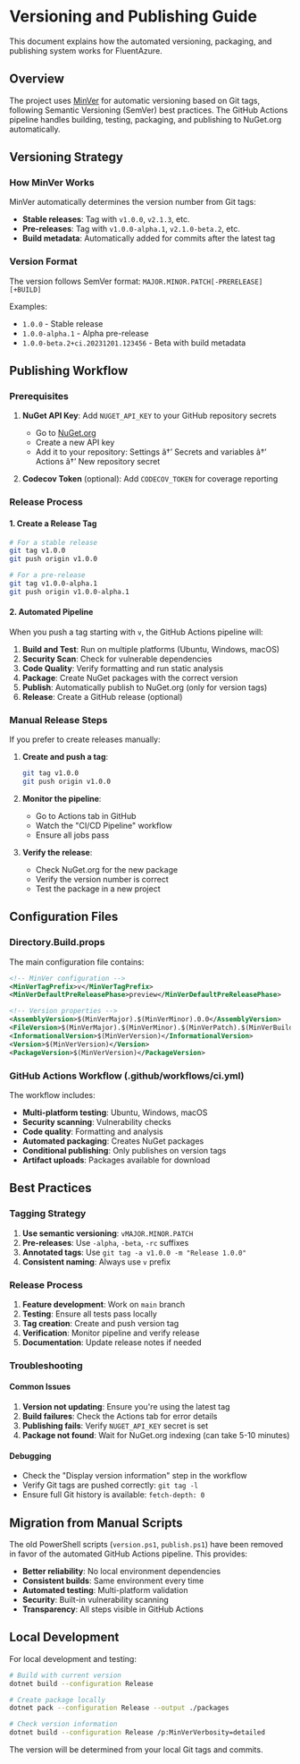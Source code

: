 ﻿# Versioning and Publishing Guide

This document explains how the automated versioning, packaging, and publishing system works for FluentAzure.

## Overview

The project uses [MinVer](https://github.com/adamralph/minver) for automatic versioning based on Git tags, following Semantic Versioning (SemVer) best practices. The GitHub Actions pipeline handles building, testing, packaging, and publishing to NuGet.org automatically.

## Versioning Strategy

### How MinVer Works

MinVer automatically determines the version number from Git tags:

- **Stable releases**: Tag with `v1.0.0`, `v2.1.3`, etc.
- **Pre-releases**: Tag with `v1.0.0-alpha.1`, `v2.1.0-beta.2`, etc.
- **Build metadata**: Automatically added for commits after the latest tag

### Version Format

The version follows SemVer format: `MAJOR.MINOR.PATCH[-PRERELEASE][+BUILD]`

Examples:
- `1.0.0` - Stable release
- `1.0.0-alpha.1` - Alpha pre-release
- `1.0.0-beta.2+ci.20231201.123456` - Beta with build metadata

## Publishing Workflow

### Prerequisites

1. **NuGet API Key**: Add `NUGET_API_KEY` to your GitHub repository secrets
   - Go to [NuGet.org](https://www.nuget.org/account/apikeys)
   - Create a new API key
   - Add it to your repository: Settings â†’ Secrets and variables â†’ Actions â†’ New repository secret

2. **Codecov Token** (optional): Add `CODECOV_TOKEN` for coverage reporting

### Release Process

#### 1. Create a Release Tag

```bash
# For a stable release
git tag v1.0.0
git push origin v1.0.0

# For a pre-release
git tag v1.0.0-alpha.1
git push origin v1.0.0-alpha.1
```

#### 2. Automated Pipeline

When you push a tag starting with `v`, the GitHub Actions pipeline will:

1. **Build and Test**: Run on multiple platforms (Ubuntu, Windows, macOS)
2. **Security Scan**: Check for vulnerable dependencies
3. **Code Quality**: Verify formatting and run static analysis
4. **Package**: Create NuGet packages with the correct version
5. **Publish**: Automatically publish to NuGet.org (only for version tags)
6. **Release**: Create a GitHub release (optional)

### Manual Release Steps

If you prefer to create releases manually:

1. **Create and push a tag**:
   ```bash
   git tag v1.0.0
   git push origin v1.0.0
   ```

2. **Monitor the pipeline**:
   - Go to Actions tab in GitHub
   - Watch the "CI/CD Pipeline" workflow
   - Ensure all jobs pass

3. **Verify the release**:
   - Check NuGet.org for the new package
   - Verify the version number is correct
   - Test the package in a new project

## Configuration Files

### Directory.Build.props

The main configuration file contains:

```xml
<!-- MinVer configuration -->
<MinVerTagPrefix>v</MinVerTagPrefix>
<MinVerDefaultPreReleasePhase>preview</MinVerDefaultPreReleasePhase>

<!-- Version properties -->
<AssemblyVersion>$(MinVerMajor).$(MinVerMinor).0.0</AssemblyVersion>
<FileVersion>$(MinVerMajor).$(MinVerMinor).$(MinVerPatch).$(MinVerBuildMetadata)</FileVersion>
<InformationalVersion>$(MinVerVersion)</InformationalVersion>
<Version>$(MinVerVersion)</Version>
<PackageVersion>$(MinVerVersion)</PackageVersion>
```

### GitHub Actions Workflow (.github/workflows/ci.yml)

The workflow includes:

- **Multi-platform testing**: Ubuntu, Windows, macOS
- **Security scanning**: Vulnerability checks
- **Code quality**: Formatting and analysis
- **Automated packaging**: Creates NuGet packages
- **Conditional publishing**: Only publishes on version tags
- **Artifact uploads**: Packages available for download

## Best Practices

### Tagging Strategy

1. **Use semantic versioning**: `vMAJOR.MINOR.PATCH`
2. **Pre-releases**: Use `-alpha`, `-beta`, `-rc` suffixes
3. **Annotated tags**: Use `git tag -a v1.0.0 -m "Release 1.0.0"`
4. **Consistent naming**: Always use `v` prefix

### Release Process

1. **Feature development**: Work on `main` branch
2. **Testing**: Ensure all tests pass locally
3. **Tag creation**: Create and push version tag
4. **Verification**: Monitor pipeline and verify release
5. **Documentation**: Update release notes if needed

### Troubleshooting

#### Common Issues

1. **Version not updating**: Ensure you're using the latest tag
2. **Build failures**: Check the Actions tab for error details
3. **Publishing fails**: Verify `NUGET_API_KEY` secret is set
4. **Package not found**: Wait for NuGet.org indexing (can take 5-10 minutes)

#### Debugging

- Check the "Display version information" step in the workflow
- Verify Git tags are pushed correctly: `git tag -l`
- Ensure full Git history is available: `fetch-depth: 0`

## Migration from Manual Scripts

The old PowerShell scripts (`version.ps1`, `publish.ps1`) have been removed in favor of the automated GitHub Actions pipeline. This provides:

- **Better reliability**: No local environment dependencies
- **Consistent builds**: Same environment every time
- **Automated testing**: Multi-platform validation
- **Security**: Built-in vulnerability scanning
- **Transparency**: All steps visible in GitHub Actions

## Local Development

For local development and testing:

```bash
# Build with current version
dotnet build --configuration Release

# Create package locally
dotnet pack --configuration Release --output ./packages

# Check version information
dotnet build --configuration Release /p:MinVerVerbosity=detailed
```

The version will be determined from your local Git tags and commits.
